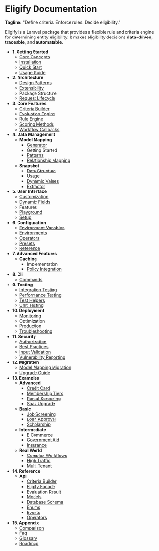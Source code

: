 # Eligify Documentation

**Tagline:** "Define criteria. Enforce rules. Decide eligibility."

Eligify is a Laravel package that provides a flexible rule and criteria engine for determining entity eligibility. It makes eligibility decisions **data-driven**, **traceable**, and **automatable**.

- **1. Getting Started**
  - [Core Concepts](docs/01-getting-started/core-concepts.md)
  - [Installation](docs/01-getting-started/installation.md)
  - [Quick Start](docs/01-getting-started/quick-start.md)
  - [Usage Guide](docs/01-getting-started/usage-guide.md)
- **2. Architecture**
  - [Design Patterns](docs/02-architecture/design-patterns.md)
  - [Extensibility](docs/02-architecture/extensibility.md)
  - [Package Structure](docs/02-architecture/package-structure.md)
  - [Request Lifecycle](docs/02-architecture/request-lifecycle.md)
- **3. Core Features**
  - [Criteria Builder](docs/03-core-features/criteria-builder.md)
  - [Evaluation Engine](docs/03-core-features/evaluation-engine.md)
  - [Rule Engine](docs/03-core-features/rule-engine.md)
  - [Scoring Methods](docs/03-core-features/scoring-methods.md)
  - [Workflow Callbacks](docs/03-core-features/workflow-callbacks.md)
- **4. Data Management**
  - **Model Mapping**
    - [Generator](docs/04-data-management/model-mapping/generator.md)
    - [Getting Started](docs/04-data-management/model-mapping/getting-started.md)
    - [Patterns](docs/04-data-management/model-mapping/patterns.md)
    - [Relationship Mapping](docs/04-data-management/model-mapping/relationship-mapping.md)
  - **Snapshot**
    - [Data Structure](docs/04-data-management/snapshot/data-structure.md)
    - [Usage](docs/04-data-management/snapshot/usage.md)
    - [Dynamic Values](docs/04-data-management/dynamic-values.md)
    - [Extractor](docs/04-data-management/extractor.md)
- **5. User Interface**
  - [Customization](docs/05-user-interface/customization.md)
  - [Dynamic Fields](docs/05-user-interface/dynamic-fields.md)
  - [Features](docs/05-user-interface/features.md)
  - [Playground](docs/05-user-interface/playground.md)
  - [Setup](docs/05-user-interface/setup.md)
- **6. Configuration**
  - [Environment Variables](docs/06-configuration/environment-variables.md)
  - [Environments](docs/06-configuration/environments.md)
  - [Operators](docs/06-configuration/operators.md)
  - [Presets](docs/06-configuration/presets.md)
  - [Reference](docs/06-configuration/reference.md)
- **7. Advanced Features**
  - **Caching**
    - [Implementation](docs/07-advanced-features/caching/implementation.md)
    - [Policy Integration](docs/07-advanced-features/policy-integration.md)
- **8. Cli**
  - [Commands](docs/08-cli/commands.md)
- **9. Testing**
  - [Integration Testing](docs/09-testing/integration-testing.md)
  - [Performance Testing](docs/09-testing/performance-testing.md)
  - [Test Helpers](docs/09-testing/test-helpers.md)
  - [Unit Testing](docs/09-testing/unit-testing.md)
- **10. Deployment**
  - [Monitoring](docs/10-deployment/monitoring.md)
  - [Optimization](docs/10-deployment/optimization.md)
  - [Production](docs/10-deployment/production.md)
  - [Troubleshooting](docs/10-deployment/troubleshooting.md)
- **11. Security**
  - [Authorization](docs/11-security/authorization.md)
  - [Best Practices](docs/11-security/best-practices.md)
  - [Input Validation](docs/11-security/input-validation.md)
  - [Vulnerability Reporting](docs/11-security/vulnerability-reporting.md)
- **12. Migration**
  - [Model Mapping Migration](docs/12-migration/model-mapping-migration.md)
  - [Upgrade Guide](docs/12-migration/upgrade-guide.md)
- **13. Examples**
  - **Advanced**
    - [Credit Card](docs/13-examples/advanced/credit-card.md)
    - [Membership Tiers](docs/13-examples/advanced/membership-tiers.md)
    - [Rental Screening](docs/13-examples/advanced/rental-screening.md)
    - [Saas Upgrade](docs/13-examples/advanced/saas-upgrade.md)
  - **Basic**
    - [Job Screening](docs/13-examples/basic/job-screening.md)
    - [Loan Approval](docs/13-examples/basic/loan-approval.md)
    - [Scholarship](docs/13-examples/basic/scholarship.md)
  - **Intermediate**
    - [E Commerce](docs/13-examples/intermediate/e-commerce.md)
    - [Government Aid](docs/13-examples/intermediate/government-aid.md)
    - [Insurance](docs/13-examples/intermediate/insurance.md)
  - **Real World**
    - [Complex Workflows](docs/13-examples/real-world/complex-workflows.md)
    - [High Traffic](docs/13-examples/real-world/high-traffic.md)
    - [Multi Tenant](docs/13-examples/real-world/multi-tenant.md)
- **14. Reference**
  - **Api**
    - [Criteria Builder](docs/14-reference/api/criteria-builder.md)
    - [Eligify Facade](docs/14-reference/api/eligify-facade.md)
    - [Evaluation Result](docs/14-reference/api/evaluation-result.md)
    - [Models](docs/14-reference/api/models.md)
    - [Database Schema](docs/14-reference/database-schema.md)
    - [Enums](docs/14-reference/enums.md)
    - [Events](docs/14-reference/events.md)
    - [Operators](docs/14-reference/operators.md)
- **15. Appendix**
  - [Comparison](docs/15-appendix/comparison.md)
  - [Faq](docs/15-appendix/faq.md)
  - [Glossary](docs/15-appendix/glossary.md)
  - [Roadmap](docs/15-appendix/roadmap.md)
